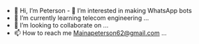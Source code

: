 - 👋 Hi, I’m Peterson - 👀 I’m interested in making WhatsApp bots
- 🌱 I’m currently learning telecom engineering ...
- 💞️ I’m looking to collaborate on ...
- 📫 How to reach me   Mainapeterson62@gmail.com ...

<!---
elzado001/elzado001 is a ✨ special ✨ repository because its `README.md` (this file) appears on your GitHub profile.
You can click the Preview link to take a look at your changes.
--->
